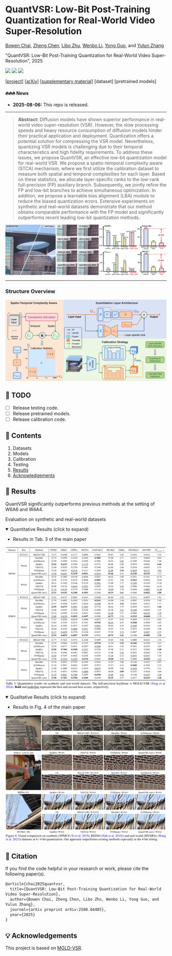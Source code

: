 # QuantVSR: Low-Bit Post-Training Quantization for Real-World Video Super-Resolution

[Bowen Chai](https://github.com/bowenchai), [Zheng Chen](https://zhengchen1999.github.io/), [Libo Zhu](https://github.com/libozhu03), [Wenbo Li](https://fenglinglwb.github.io/), [Yong Guo](https://www.guoyongcs.com/), and [Yulun Zhang](http://yulunzhang.com/)

"QuantVSR: Low-Bit Post-Training Quantization for Real-World Video Super-Resolution", 2025

<div>
<a href="https://github.com/bowenchai/QuantVSR/releases" target='_blank' style="text-decoration: none;"><img src="https://img.shields.io/github/downloads/bowenchai/QuantVSR/total?color=green&style=flat"></a>
<a href="https://github.com/bowenchai/QuantVSR" target='_blank' style="text-decoration: none;"><img src="https://visitor-badge.laobi.icu/badge?page_id=bowenchai/QuantVSR"></a>
<a href="https://github.com/bowenchai/QuantVSR/stargazers" target='_blank' style="text-decoration: none;"><img src="https://img.shields.io/github/stars/bowenchai/QuantVSR?style=social"></a>
</div>

[[project](https://bowenchai.github.io/QuantVSR/)] [[arXiv](https://arxiv.org/abs/2508.04485)] [[supplementary material](https://github.com/bowenchai/QuantVSR/releases/download/v1/Supplementary_Material.pdf)] [dataset] [pretrained models]

#### 🔥🔥🔥 News

- **2025-08-06:** This repo is released.

---

> **Abstract:** Diffusion models have shown superior performance in real-world video super-resolution (VSR). However, the slow processing speeds and heavy resource consumption of diffusion models hinder their practical application and deployment. Quantization offers a potential solution for compressing the VSR model. Nevertheless, quantizing VSR models is challenging due to their temporal characteristics and high fidelity requirements. To address these issues, we propose QuantVSR, an effective low-bit quantization model for real-world VSR. We propose a spatio-temporal complexity aware (STCA) mechanism, where we first utilize the calibration dataset to measure both spatial and temporal complexities for each layer. Based on these statistics, we allocate layer-specific ranks to the low-rank full-precision (FP) auxiliary branch. Subsequently, we jointly refine the FP and low-bit branches to achieve simultaneous optimization. In addition, we propose a learnable bias alignment (LBA) module to reduce the biased quantization errors. Extensive experiments on synthetic and real-world datasets demonstrate that our method obtains comparable performance with the FP model and significantly outperforms recent leading low-bit quantization methods.

![](figs/intro_visual.png)

---

### Structure Overview

![](figs/overview.png)

## 🔖 TODO

- [ ] Release testing code.
- [ ] Release pretrained models.
- [ ] Release calibration code.

## 🔗 Contents

1. Datasets
1. Models
1. Calibration
1. Testing
1. [Results](#results)
1. [Acknowledgements](#acknowledgements)

## <a name="results"></a>🔎 Results

QuantVSR significantly outperforms previous methods at the setting of W6A6 and W4A4.

Evaluation on synthetic and real-world datasets

<details open>
<summary>Quantitative Results (click to expand)</summary>

- Results in Tab. 3 of the main paper

<p align="center">
  <img width="900" src="figs/quantitative_results.png">
</p>
</details>

<details open>
<summary>Qualitative Results (click to expand)</summary>

- Results in Fig. 4 of the main paper

<p align="center">
  <img width="900" src="figs/qualitative_results.png">
</p>

</details>

## <a name="citation"></a>📎 Citation

If you find the code helpful in your research or work, please cite the following paper(s).

```
@article{chai2025quantvsr,
  title={QuantVSR: Low-Bit Post-Training Quantization for Real-World Video Super-Resolution},
  author={Bowen Chai, Zheng Chen, Libo Zhu, Wenbo Li, Yong Guo, and Yulun Zhang},
  journal={arXiv preprint arXiv:2508.04485},
  year={2025}
}
```

## <a name="acknowledgements"></a>💡 Acknowledgements

This project is based on [MGLD-VSR](https://github.com/IanYeung/MGLD-VSR).
